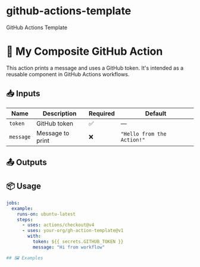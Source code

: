 # github-actions-template
GitHub Actions Template
# 🚀 My Composite GitHub Action

This action prints a message and uses a GitHub token. It's intended as a reusable component in GitHub Actions workflows.

## 📥 Inputs

| Name    | Description       | Required | Default               |
|---------|-------------------|----------|------------------------|
| `token` | GitHub token      | ✅       | —                      |
| `message` | Message to print | ❌       | `"Hello from the Action!"` |

## 📤 Outputs

## 📦 Usage

```yaml
jobs:
  example:
    runs-on: ubuntu-latest
    steps:
      - uses: actions/checkout@v4
      - uses: your-org/gh-action-template@v1
        with:
          token: ${{ secrets.GITHUB_TOKEN }}
          message: "Hi from workflow"

## 🖼️ Examples

